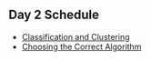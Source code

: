 ## Day 2 Schedule

* [Classification and Clustering](clustering.md)
* [Choosing the Correct Algorithm](choosing.md)


